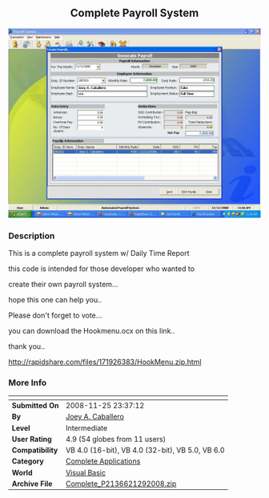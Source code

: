 ﻿<div align="center">

## Complete Payroll System

<img src="PIC20081291958278259.JPG">
</div>

### Description

This is a complete payroll system w/ Daily Time Report

this code is intended for those developer who wanted to

create their own payroll system...

hope this one can help you..

Please don't forget to vote...

you can download the Hookmenu.ocx on this link..

thank you..

http://rapidshare.com/files/171926383/HookMenu.zip.html
 
### More Info
 


<span>             |<span>
---                |---
**Submitted On**   |2008-11-25 23:37:12
**By**             |[Joey A\. Caballero](https://github.com/Planet-Source-Code/PSCIndex/blob/master/ByAuthor/joey-a-caballero.md)
**Level**          |Intermediate
**User Rating**    |4.9 (54 globes from 11 users)
**Compatibility**  |VB 4\.0 \(16\-bit\), VB 4\.0 \(32\-bit\), VB 5\.0, VB 6\.0
**Category**       |[Complete Applications](https://github.com/Planet-Source-Code/PSCIndex/blob/master/ByCategory/complete-applications__1-27.md)
**World**          |[Visual Basic](https://github.com/Planet-Source-Code/PSCIndex/blob/master/ByWorld/visual-basic.md)
**Archive File**   |[Complete\_P2136621292008\.zip](https://github.com/Planet-Source-Code/joey-a-caballero-complete-payroll-system__1-71504/archive/master.zip)








